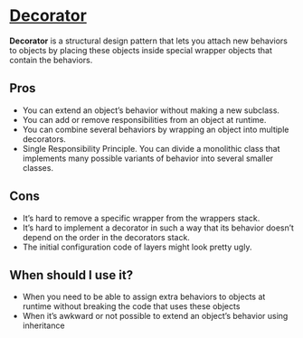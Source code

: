 # [Decorator](decorator.go)

**Decorator** is a structural design pattern that lets you attach new behaviors to objects by placing these objects inside special wrapper objects that contain the behaviors.

## Pros

- You can extend an object’s behavior without making a new subclass.
- You can add or remove responsibilities from an object at runtime.
- You can combine several behaviors by wrapping an object into multiple decorators.
- Single Responsibility Principle. You can divide a monolithic class that implements many possible variants of behavior into several smaller classes.

## Cons

- It’s hard to remove a specific wrapper from the wrappers stack.
- It’s hard to implement a decorator in such a way that its behavior doesn’t depend on the order in the decorators stack.
- The initial configuration code of layers might look pretty ugly.

## When should I use it?

- When you need to be able to assign extra behaviors to objects at runtime without breaking the code that uses these objects
- When it’s awkward or not possible to extend an object’s behavior using inheritance
